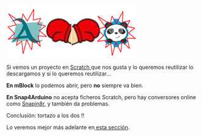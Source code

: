 ![](/images/image55.png)

Si vemos un proyecto en [Scratch ](https://scratch.mit.edu/)que nos gusta y lo queremos reutilizar lo descargamos y si lo queremos reutilizar...

**En mBlock** lo podemos abrir, pero **no** siempre va bien.

**En Snap4Arduino** no acepta ficheros Scratch, pero hay conversores online como [Snapin8r](http://hardmath123.github.io/Snapin8r/), y también da problemas. 

Conclusión: tortazo a los dos !!

Lo veremos mejor más adelante en[ esta sección](../3_entradas_de_echidna/34_acelerometro.md#3-4-2-reutilizamos-del-todo-copiamos-el-proyecto-de-otra-persona).

